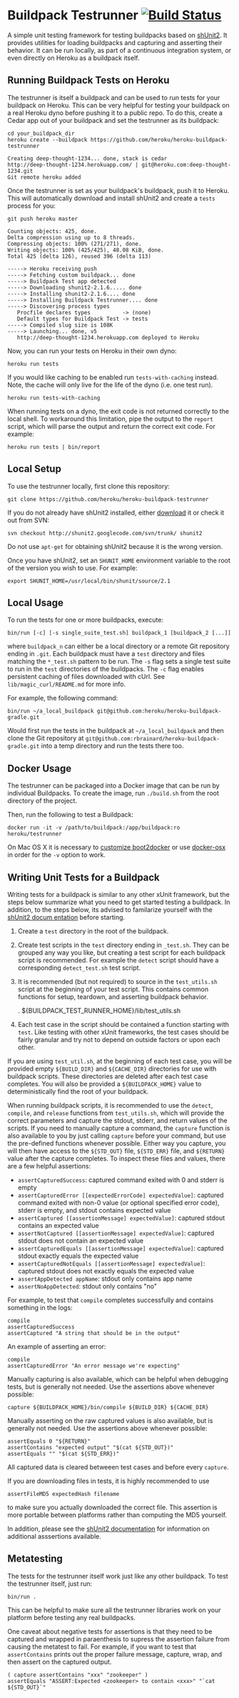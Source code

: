 Buildpack Testrunner [![Build Status](https://travis-ci.org/heroku/heroku-buildpack-testrunner.svg)](https://travis-ci.org/heroku/heroku-buildpack-testrunner)
=====================

A simple unit testing framework for testing buildpacks based on
[shUnit2](http://code.google.com/p/shunit2/). It provides utilities for
loading buildpacks and capturing and asserting their behavior. It can be run
locally, as part of a continuous integration system, or even directly on Heroku
as a buildpack itself.

Running Buildpack Tests on Heroku
---------------------------------

The testrunner is itself a buildpack and can be used to run tests for your
buildpack on Heroku. This can be very helpful for testing your buildpack on a
real Heroku dyno before pushing it to a public repo. To do this, create a
Cedar app out of your buildpack and set the testrunner as its buildpack:

    cd your_buildpack_dir
    heroku create --buildpack https://github.com/heroku/heroku-buildpack-testrunner

    Creating deep-thought-1234... done, stack is cedar
    http://deep-thought-1234.herokuapp.com/ | git@heroku.com:deep-thought-1234.git
    Git remote heroku added

Once the testrunner is set as your buildpack's buildpack, push it to Heroku.
This will automatically download and install shUnit2 and create a `tests`
process for you:

    git push heroku master

    Counting objects: 425, done.
    Delta compression using up to 8 threads.
    Compressing objects: 100% (271/271), done.
    Writing objects: 100% (425/425), 48.08 KiB, done.
    Total 425 (delta 126), reused 396 (delta 113)

    -----> Heroku receiving push
    -----> Fetching custom buildpack... done
    -----> Buildpack Test app detected
    -----> Downloading shunit2-2.1.6..... done
    -----> Installing shunit2-2.1.6.... done
    -----> Installing Buildpack Testrunner.... done
    -----> Discovering process types
       Procfile declares types          -> (none)
       Default types for Buildpack Test -> tests
    -----> Compiled slug size is 108K
    -----> Launching... done, v5
       http://deep-thought-1234.herokuapp.com deployed to Heroku

Now, you can run your tests on Heroku in their own dyno:

    heroku run tests

If you would like caching to be enabled run `tests-with-caching` instead.
Note, the cache will only live for the life of the dyno (i.e. one test run).

    heroku run tests-with-caching

When running tests on a dyno, the exit code is not returned correctly to the
local shell. To workaround this limitation, pipe the output to the `report`
script, which will parse the output and return the correct exit code. For
example:

    heroku run tests | bin/report


Local Setup
-----------

To use the testrunner locally, first clone this repository:

    git clone https://github.com/heroku/heroku-buildpack-testrunner

If you do not already have shUnit2 installed, either
[download](http://code.google.com/p/shunit2/downloads/list) it or check it
out from SVN:

    svn checkout http://shunit2.googlecode.com/svn/trunk/ shunit2

Do not use `apt-get` for obtaining shUnit2 because it is the wrong version.

Once you have shUnit2, set an `SHUNIT_HOME` environment variable to the root
of the version you wish to use. For example:

    export SHUNIT_HOME=/usr/local/bin/shunit/source/2.1

Local Usage
-----------

To run the tests for one or more buildpacks, execute:

    bin/run [-c] [-s single_suite_test.sh] buildpack_1 [buildpack_2 [...]]

where `buildpack_n` can either be a local directory or a remote Git repository
ending in `.git`. Each buildpack must have a `test` directory and files
matching the `*_test.sh` pattern to be run. The `-s` flag sets a single test
suite to run in the `test` directories of the buildpacks. The `-c` flag
enables persistent caching of files downloaded with cUrl. See
`lib/magic_curl/README.md` for more info.

For example, the following command:

    bin/run ~/a_local_buildpack git@github.com:heroku/heroku-buildpack-gradle.git

Would first run the tests in the buildpack at `~/a_local_buildpack` and then
clone the Git repository at `git@github.com:rbrainard/heroku-buildpack-
gradle.git` into a temp directory and run the tests there too.

Docker Usage
------------

The testrunner can be packaged into a Docker image that can be run by
individual Buildpacks. To create the image, run `./build.sh` from the
root directory of the project. 

Then, run the following to test a Buildpack:

```
docker run -it -v /path/to/buildpack:/app/buildpack:ro heroku/testrunner 
```

On Mac OS X it is necessary to [customize boot2docker](https://medium.com/boot2docker-lightweight-linux-for-docker/boot2docker-together-with-virtualbox-guest-additions-da1e3ab2465c) 
or use [docker-osx](https://github.com/noplay/docker-osx) in order for the `-v` option to work.


Writing Unit Tests for a Buildpack
----------------------------------

Writing
tests for a buildpack is similar to any other xUnit framework, but the steps
below summarize what you need to get started testing a buildpack. In addition,
to the steps below, its advised to familarize yourself with the [shUnit2 docum
entation](http://shunit2.googlecode.com/svn/trunk/source/2.1/doc/shunit2.txt)
before starting.

1. Create a `test` directory in the root of the buildpack.
1. Create test scripts in the `test` directory ending in `_test.sh`. They can be grouped any way you like, but creating a test script for each buildpack script is recommended. For example the `detect` script should have a corresponding `detect_test.sh` test script.
1. It is recommended (but not required) to source in the `test_utils.sh` script at the beginning of your test script.
This contains common functions for setup, teardown, and asserting buildpack behavior.

    . ${BUILDPACK_TEST_RUNNER_HOME}/lib/test_utils.sh
1. Each test case in the script should be contained a function starting with `test`.
Like testing with other xUnit frameworks, the test cases should be fairly granular
and try not to depend on outside factors or upon each other.

If you are using `test_util.sh`, at the beginning of each test case, you will be provided empty `${BUILD_DIR}` and `${CACHE_DIR}`
directories for use with buildpack scripts. These directories are deleted after each test case completes. You will also be provided a
`${BUILDPACK_HOME}` value to deterministically find the root of your buildpack.

When running buildpack scripts, it is recommended to use the `detect`,
`compile`, and `release` functions from `test_utils.sh`, which will provide
the correct parameters and capture the stdout, stderr, and return values of
the scripts. If you need to manually capture a command, the `capture` function
is also available to you by just calling `capture` before your command, but
use the pre-defined functions whenever possible. Either way you capture, you
will then have access to the `${STD_OUT}` file, `${STD_ERR}` file, and
`${RETURN}` value after the capture completes. To inspect these files and
values, there are a few helpful assertions:

 - `assertCapturedSuccess`: captured command exited with 0 and stderr is empty
 - `assertCapturedError [[expectedErrorCode] expectedValue]`: captured command exited with non-0 value (or optional specified error code), stderr is empty, and stdout contains expected value
 - `assertCaptured [[assertionMessage] expectedValue]`: captured stdout contains an expected value
 - `assertNotCaptured [[assertionMessage] expectedValue]`: captured stdout does not contain an expected value
 - `assertCapturedEquals [[assertionMessage] expectedValue]`: captured stdout exactly equals the expected value
 - `assertCapturedNotEquals [[assertionMessage] expectedValue]`: captured stdout does not exactly equals the expected value
 - `assertAppDetected appName`: stdout only contains app name
 - `assertNoAppDetected`: stdout only contains "no"


For example, to test that `compile` completes successfully and contains something in the logs:

    compile
    assertCapturedSuccess
    assertCaptured "A string that should be in the output"

An example of asserting an error:

    compile
    assertCapturedError "An error message we're expecting"

Manually capturing is also available, which can be helpful when debugging tests, but is generally not needed. Use the assertions above whenever possible:

    capture ${BUILDPACK_HOME}/bin/compile ${BUILD_DIR} ${CACHE_DIR}

Manually asserting on the raw captured values is also available, but is generally not needed. Use the assertions above whenever possible:

    assertEquals 0 "${RETURN}"
    assertContains "expected output" "$(cat ${STD_OUT})"
    assertEquals "" "$(cat ${STD_ERR})"

All captured data is cleared betweeen test cases and before every `capture`.

If you are downloading files in tests, it is highly recommended to use

    assertFileMD5 expectedHash filename

to make sure you actually downloaded the correct file. This assertion is more portable between platforms rather than computing the MD5 yourself.

In addition, please see the [shUnit2 documentation](http://shunit2.googlecode.com/svn/trunk/source/2.1/doc/shunit2.txt) for information on additional asssertions available.

Metatesting
-----------

The tests for the testrunner itself work just like any other buildpack. To test the testrunner itself, just run:

   `bin/run .`

This can be helpful to make sure all the testrunner libraries work on your platform before testing any real buildpacks.

One caveat about negative tests for assertions is that they need to be captured and wrapped in paraenthesis to supress
the assertion failure from causing the metatest to fail. For example, if you want to test that `assertContains` prints out
the proper failure message, capture, wrap, and then assert on the captured output.

    ( capture assertContains "xxx" "zookeeper" )
    assertEquals "ASSERT:Expected <zookeeper> to contain <xxx>" "`cat ${STD_OUT}`"

